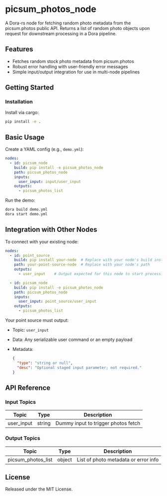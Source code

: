 # picsum_photos_node

A Dora-rs node for fetching random photo metadata from the picsum.photos public API. Returns a list of random photo objects upon request for downstream processing in a Dora pipeline.

## Features
- Fetches random stock photo metadata from picsum.photos
- Robust error handling with user-friendly error messages
- Simple input/output integration for use in multi-node pipelines

## Getting Started

### Installation
Install via cargo:
```bash
pip install -e .
```

## Basic Usage

Create a YAML config (e.g., `demo.yml`):

```yaml
nodes:
  - id: picsum_node
    build: pip install -e picsum_photos_node
    path: picsum_photos_node
    inputs:
      user_input: input/user_input
    outputs:
      - picsum_photos_list
```

Run the demo:

```bash
dora build demo.yml
dora start demo.yml
```


## Integration with Other Nodes

To connect with your existing node:

```yaml
nodes:
  - id: point_source
    build: pip install your-node  # Replace with your node's build instructions
    path: your-point-source-node  # Replace with your node's path
    outputs:
      - user_input    # Output expected for this node to start processing

  - id: picsum_node
    build: pip install -e picsum_photos_node
    path: picsum_photos_node
    inputs:
      user_input: point_source/user_input
    outputs:
      - picsum_photos_list
```

Your point source must output:

* Topic: `user_input`
* Data: Any serializable user command or an empty payload
* Metadata:

  ```json
  {
    "type": "string or null",
    "desc": "Optional staged input parameter; not required."
  }
  ```

## API Reference

### Input Topics

| Topic       | Type    | Description              |
|-------------|---------|--------------------------|
| user_input  | string  | Dummy input to trigger photos fetch |

### Output Topics

| Topic              | Type   | Description                    |
|--------------------|--------|--------------------------------|
| picsum_photos_list | object | List of photo metadata or error info |


## License

Released under the MIT License.
